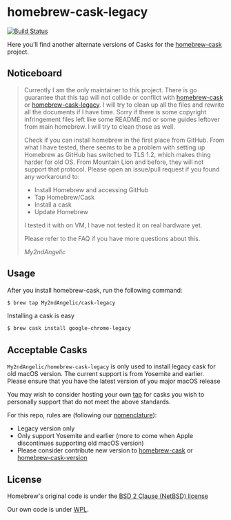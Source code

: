 # homebrew-cask-legacy
[![Build Status](https://travis-ci.com/My2ndAngelic/homebrew-cask-legacy.svg?branch=master)](https://travis-ci.com/My2ndAngelic/homebrew-cask-legacy)

Here you'll find another alternate versions of Casks for the [homebrew-cask](https://github.com/Homebrew/homebrew-cask)
project. 

## Noticeboard
> Currently I am the only maintainer to this project. There is go guarantee that this tap will not collide or conflict with [homebrew-cask](https://github.com/Homebrew/homebrew-cask) or [homebrew-cask-legacy](https://github.com/Homebrew/homebrew-cask-legacy). I will try to clean up all the files and rewrite all the documents if I have time. Sorry if there is some copyright infringement files left like some README.md or some guides leftover from main homebrew. I will try to clean those as well.
> 
> Check if you can install homebrew in the first place from GitHub. From what I have tested, there seems to be a problem with setting up Homebrew as GitHub has switched to TLS 1.2, which makes thing harder for old OS. From Mountain Lion and before, they will not support that protocol. Please open an issue/pull request if you found any workaround to:
> - Install Homebrew and accessing GitHub
> - Tap Homebrew/Cask
> - Install a cask
> - Update Homebrew
>
> I tested it with on VM, I have not tested it on real hardware yet.
>
> Please refer to the FAQ if you have more questions about this.
>
> *My2ndAngelic*

## Usage
After you install homebrew-cask, run the following command:

```sh
$ brew tap My2ndAngelic/cask-legacy
```

Installing a cask is easy

```sh
$ brew cask install google-chrome-legacy
```

## Acceptable Casks
`My2ndAngelic/homebrew-cask-legacy` is only used to install legacy cask for old macOS version. The current support is from Yosemite and earlier. Please ensure that you have the latest version of you major macOS release

You may wish to consider hosting your own [tap](https://github.com/Homebrew/brew/blob/master/docs/How-to-Create-and-Maintain-a-Tap.md) for casks you wish to personally support that do not meet the above standards.

For this repo, rules are (following our [nomenclature](https://github.com/My2ndAngelic/homebrew-cask-legacy/blob/master/doc/development/adding_a_cask.md#finding-a-home-for-your-cask)):

+ Legacy version only
+ Only support Yosemite and earlier (more to come when Apple discontinues supporting old macOS version)
+ Please consider contribute new version to [homebrew-cask](https://github.com/Homebrew/homebrew-cask) or [homebrew-cask-version](https://github.com/Homebrew/homebrew-cask-version)

## License
Homebrew's original code is under the [BSD 2 Clause (NetBSD) license](https://github.com/My2ndAngelic/homebrew-cask-legacy/blob/master/LICENSE-ORIGINAL)

Our own code is under [WPL](https://github.com/My2ndAngelic/homebrew-cask-legacy/blob/master/LICENSE-MODIFIED).
